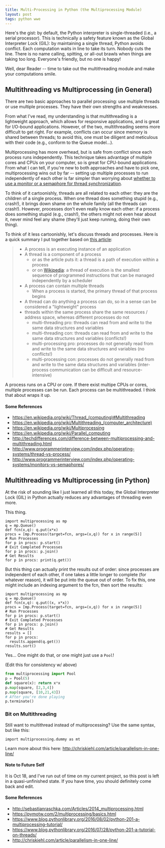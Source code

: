 ```yaml
---
title: Multi-Processing in Python (the Multiprocessing Module)
layout: post
tags: python wwe
---
```


Here's the gist: by default, the Python interpreter is single-threaded (i.e., a serial processor). This is
technically a safety feature known as the Global Interpreter Lock (GIL): by maintaining
a single thread, Python avoids conflict.  Each computation waits in line to take its turn.  Nobody cuts
the line. There is no name calling, spitting, or all-out brawls when things are taking too long. Everyone's friendly, 
but no one is happy!

Well, dear Reader -- time to take out the multithreading module and make your computations smile.  

## Multithreading vs Multiprocessing (in General)
There are two basic approaches to parallel processing: use multiple threads or use multiple 
processes.  They have their own strengths and weaknesses.

From what I've read, my understanding is that multithreading is a lightweight approach, which allows
for responsive applications, and is great for I/O-bound applications.  However, of the two, multithreading seems 
more difficult to get right. For example, conflicts can occur since memory is shared
between threads; to avoid this, one must be diligent and meticulous with their code (e.g., conform to the
Queue model...).   

Multiprocessing has more overhead, but is safe from conflict since each process runs independently.  This
technique takes advantage of multiple cores and CPUs on your computer, so is great for CPU-bound
applications.  From what I can tell, if you're new to both approaches and have to pick one, multiprocessing wins 
out by far -- setting up multiple processes to run independently of each other is far simpler than worrying
about 
[whether to use a monitor or a semaphore for thread synchronization](http://www.programmerinterview.com/index.php/operating-systems/monitors-vs-semaphores/).

To think of it cartoonishly, threads are all related to each other: they are the children of a single 
process.  When one thread does something stupid (e.g., crash!), it brings down shame on the whole family
(all the threads can crash!).  However, processes don't even really know each other: if a process does something
stupid (e.g., crash!), the others might not even hear about it, never mind feel any shame (they'll just keep running,
doing their own thing).

To think of it less cartoonishly, let's discuss threads and processes.  Here is a quick summary I put together
based on [this article](http://www.programmerinterview.com/index.php/operating-systems/thread-vs-process/):
> * A process is an executing instance of an application
> * A thread is a component of a process
>   - or as the article puts it: a thread is a path of execution within a process
>   - or on [Wikipedia](https://en.wikipedia.org/wiki/Thread_(computing)): a thread of execution is the smallest sequence of programmed instructions that can be managed independently by a scheduler
> * A process can contain multiple threads
>   - When a process is started, the primary thread of that process begins
> * A thread can do anything a process can do, so in a sense can be considered a "lightweight" process
> * threads within the same process share the same resources / address space, whereas different processes do not
>   - multi-threading pro: threads can read from and write to the same data structures and variables
>   - multi-threading con: threads can read from and write to the same data structures and variables (conflicts!)
>   - multi-processing pro: processes do not generally read from and write to the same data structures and variables (no conflicts!)
>   - multi-processing con: processes do not generally read from and write to the same data structures and variables (inter-process communication can be difficult and resource-intensive)

A process runs on a CPU or core. If there exist multipe CPUs or cores, multiple processes can be run.  Each process
can be multithreaded.  I think that about wraps it up.

#### Some References
* https://en.wikipedia.org/wiki/Thread_(computing)#Multithreading
* https://en.wikipedia.org/wiki/Multithreading_(computer_architecture)
* https://en.wikipedia.org/wiki/Multiprocessing
* https://en.wikipedia.org/wiki/Parallel_computing
* http://techdifferences.com/difference-between-multiprocessing-and-multithreading.html
* http://www.programmerinterview.com/index.php/operating-systems/thread-vs-process/
* http://www.programmerinterview.com/index.php/operating-systems/monitors-vs-semaphores/


## Multithreading vs Multiprocessing (in Python)
At the risk of sounding like I just learned all this today, the Global Interpreter Lock (GIL) in Python actually 
reduces any advantages of threading even more.  



This thing.
```
import multiprocessing as mp
q = mp.Queue()
def fcn(x,q): q.put(x*x)
procs = [mp.Process(target=fcn, args=(x,q)) for x in range(5)]
# Run Processes
for p in procs: p.start()
# Exit Completed Processes
for p in procs: p.join()
# Get Results
for p in procs: print(q.get())
```

But this thing can actually print the results out of order: since processes are independent of each other,
if one takes a little longer to complete (for whatever reason), it will be put into the queue out of order. To fix
this, one might include an indexing argument to the fcn, then sort the results:

```
import multiprocessing as mp
q = mp.Queue()
def fcn(x,q): q.put((x, x*x))
procs = [mp.Process(target=fcn, args=(x,q)) for x in range(5)]
# Run Processes
for p in procs: p.start()
# Exit Completed Processes
for p in procs: p.join()
# Get Results
results = []
for p in procs: 
  results.append(q.get())
results.sort()
```

Yes... One might do that, or one might just use a `Pool`!

(Edit this for consistency w/ above)
```python
from multiprocessing import Pool
p = Pool(5)
def square(x): return x*x
p.map(square, [2,3,4])
p.map(square, [10,21,43])
# After you're done playing
p.terminate()
```

### Bit on Multithreading
Still want to multithread instead of multiprocessing? Use the same syntax, but like this:
```
import multiprocessing.dummy as mt
```

Learn more about this here: http://chriskiehl.com/article/parallelism-in-one-line/

#### Note to Future Self
It is Oct 18, and I've run out of time on my current project, so this post is left in a quasi-unfinished state.  If you have
time, you should definitely come back and edit.

#### Some References
* http://sebastianraschka.com/Articles/2014_multiprocessing.html
* https://pymotw.com/2/multiprocessing/basics.html
* https://www.blog.pythonlibrary.org/2016/08/02/python-201-a-multiprocessing-tutorial/
* https://www.blog.pythonlibrary.org/2016/07/28/python-201-a-tutorial-on-threads/
* http://chriskiehl.com/article/parallelism-in-one-line/

